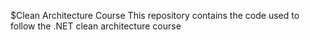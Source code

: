 $Clean Architecture Course
This repository contains the code used to follow the .NET clean architecture course

